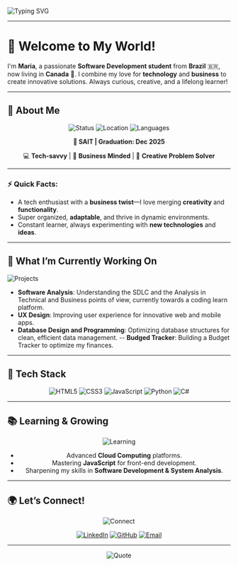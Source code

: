 

<img src="https://readme-typing-svg.demolab.com?font=Fira+Code&size=26&duration=2500&pause=1000&color=8A2BE2&center=true&width=435&lines=Hello%2C+I'm+Maria!+👋;Software+Development+Student+%F0%9F%92%BB;Tech+%26+Business+Enthusiast+%F0%9F%93%88](https://readme-typing-svg.demolab.com?font=Fira+Code&size=26&duration=3000&pause=1200&color=4B0082&center=true&width=700&lines=Hello%2C+I'm+Maria!+👋;Aspiring+Software+Development+Student+%F0%9F%92%BB;Tech+%26+Business+Passionate+%F0%9F%93%88;Lifelong+Learner+%F0%9F%93%96
)" alt="Typing SVG">

---

# 🌟 **Welcome to My World!**

I'm **Maria**, a passionate **Software Development student** from **Brazil** 🇧🇷, now living in **Canada** 🍁. I combine my love for **technology** and **business** to create innovative solutions. Always curious, creative, and a lifelong learner!

---

## 🚀 **About Me**

<div align="center">

![Status](https://img.shields.io/badge/Status-Student-blueviolet?style=flat-square&logo=bookstack&logoColor=white) 
![Location](https://img.shields.io/badge/Location-Canada%20🍁-blueviolet?style=flat-square&logo=map-pin&logoColor=white)
![Languages](https://img.shields.io/badge/Languages-Portuguese%2C%20English%2C%20Spanish-blueviolet?style=flat-square&logo=language&logoColor=white)

**📅 SAIT | Graduation: Dec 2025**

💻 **Tech-savvy** | 💼 **Business Minded** | 🎨 **Creative Problem Solver**

</div>

---

### ⚡ **Quick Facts:**
- A tech enthusiast with a **business twist**—I love merging **creativity** and **functionality**.
- Super organized, **adaptable**, and thrive in dynamic environments.
- Constant learner, always experimenting with **new technologies** and **ideas**.

---

## 💼 **What I’m Currently Working On**

![Projects](https://img.shields.io/badge/-Active%20Projects-blueviolet?style=for-the-badge&logo=project&logoColor=white)  
- **Software Analysis**: Understanding the SDLC and the Analysis in Technical and Business points of view, currently towards a coding learn platform.
- **UX Design**: Improving user experience for innovative web and mobile apps.
- **Database Design and Programming**: Optimizing database structures for clean, efficient data management.
-- **Budged Tracker**: Building a Budget Tracker to optimize my finances.
---

## 🌟 **Tech Stack**

<div align="center">

![HTML5](https://img.shields.io/badge/HTML5-blueviolet?style=for-the-badge&logo=html5&logoColor=white)
![CSS3](https://img.shields.io/badge/CSS3-darkblue?style=for-the-badge&logo=css3&logoColor=white)
![JavaScript](https://img.shields.io/badge/JavaScript-blueviolet?style=for-the-badge&logo=javascript&logoColor=white)
![Python](https://img.shields.io/badge/Python-darkblue?style=for-the-badge&logo=python&logoColor=white)
![C#](https://img.shields.io/badge/C%23-blueviolet?style=for-the-badge&logo=csharp&logoColor=white)

</div>

---

## 📚 **Learning & Growing**

<div align="center">

![Learning](https://img.shields.io/badge/Learning-darkblue?style=for-the-badge&logo=brain&logoColor=white)  

- Advanced **Cloud Computing** platforms.
- Mastering **JavaScript** for front-end development.
- Sharpening my skills in **Software Development & System Analysis**.

</div>

---

## 🌍 **Let’s Connect!**

<div align="center">

![Connect](https://img.shields.io/badge/Let's%20Connect-blueviolet?style=for-the-badge&logo=handshake&logoColor=white)

[![LinkedIn](https://img.shields.io/badge/LinkedIn-blueviolet?style=flat-square&logo=linkedin&logoColor=white)](https://www.linkedin.com/in/maria-eduarda-cintra-xavier)
[![GitHub](https://img.shields.io/badge/GitHub-darkblue?style=flat-square&logo=github&logoColor=white)](https://github.com/mariacxavier)
[![Email](https://img.shields.io/badge/Email-blueviolet?style=flat-square&logo=gmail&logoColor=white)](mailto:dudacintraxwork@gmail.com)

</div>

---

<div align="center">

![Quote](https://img.shields.io/badge/Quote-%22Creativity%20is%20intelligence%20having%20fun%22-blueviolet?style=flat-square&logo=quote)

</div>


